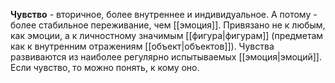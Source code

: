 **Чувство** - вторичное, более внутреннее и индивидуальное. А потому - более стабильное переживание, чем [[эмоция]]. Привязано не к любым, как эмоции, а к личностному значимым [[фигура|фигурам]] (предметам как к внутренним отражениям [[объект|объектов]]). Чувства развиваются из наиболее регулярно испытываемых [[эмоция|эмоций]]. Если чувство, то можно понять, к кому оно.